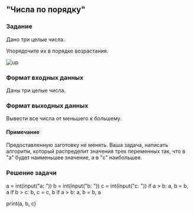 ## "Числа по порядку"

### Задание

Дано три целые числа. 

Упорядочите их в порядке возрастания.

![up](img/up.png)

### Формат входных данных

Даны три целые числа.

### Формат выходных данных

Вывести все числа от меньшего к большему.

#### Примечание

Предоставленную заготовку не менять. Ваша задача, написать алгоритм, который распределит значения трех переменных так, что в "a" будет наименьшее значение, а в "c" наибольшее.

### Решение задачи

a = int(input("a: "))
b = int(input("b: "))
c = int(input("c: "))
if a > b:
    a, b = b, a
if b > c:
    b, c = c, b
if a > b:
    a, b = b, a

print(a, b, c)
